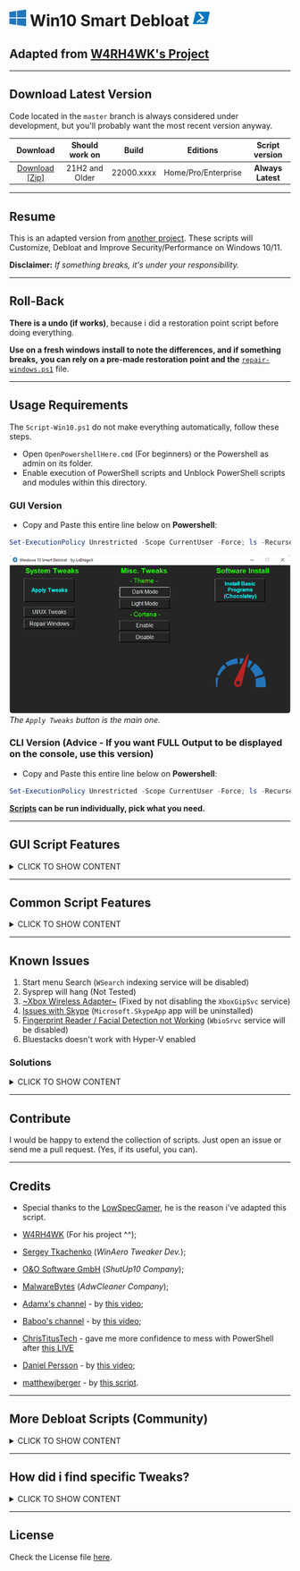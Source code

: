 <h1>
    <img width=30px src="./lib/images/Windows-10-logo.png"> Win10 Smart Debloat 
    <img width=30px src="./lib/images/PowerShell-icon.png">
</h1>

## Adapted from [W4RH4WK's Project](https://github.com/W4RH4WK/Debloat-Windows-10)

<hr>

## Download Latest Version

Code located in the `master` branch is always considered under development,
but you'll probably want the most recent version anyway.

|                                      Download                                      | Should work on |   Build    |      Editions       |  Script version   |
| :--------------------------------------------------------------------------------: | :------------: | :--------: | :-----------------: | :---------------: |
| [Download [Zip]](https://github.com/LeDragoX/Win10SmartDebloat/archive/master.zip) | 21H2 and Older | 22000.xxxx | Home/Pro/Enterprise | **Always Latest** |

<hr>

## Resume

This is an adapted version from [another project](https://github.com/W4RH4WK/Debloat-Windows-10). 
These scripts will Customize, Debloat and Improve Security/Performance on Windows 10/11.

**Disclaimer:** *If something breaks, it's under your responsibility.*

<hr>

## Roll-Back

**There is a undo (if works)**, because i did a restoration point script before
doing everything.

**Use on a fresh windows install to note the differences, and if something breaks,**
**you can rely on a pre-made restoration point and the** [`repair-windows.ps1`](./scripts/repair-windows.ps1) file.

<hr>

## Usage Requirements

The `Script-Win10.ps1` do not make everything automatically, follow these steps.

- Open `OpenPowershellHere.cmd` (For beginners) or the Powershell as admin on its folder.
- Enable execution of PowerShell scripts and Unblock PowerShell scripts and modules within this directory.

### **GUI Version**

- Copy and Paste this entire line below on **Powershell**:
```ps1
Set-ExecutionPolicy Unrestricted -Scope CurrentUser -Force; ls -Recurse *.ps*1 | Unblock-File; .\"Win10ScriptGUI.ps1"
```
![Script GUI](./lib/images/Script-GUI.png)
*The `Apply Tweaks` button is the main one.*

### **CLI Version** (Advice - If you want FULL Output to be displayed on the console, use this version)

- Copy and Paste this entire line below on **Powershell**:
```ps1
Set-ExecutionPolicy Unrestricted -Scope CurrentUser -Force; ls -Recurse *.ps*1 | Unblock-File; .\"Win10Script.ps1"
```

**[Scripts](/scripts) can be run individually, pick what you need.**

<hr>

## GUI Script Features
<details>
    <summary>CLICK TO SHOW CONTENT</summary>

- `Apply Tweaks`: Run every 'non-interactive' Tweak scripts;
- `UI/UX Tweaks`: Run WinAero Tweaker to apply my profile and other "Manual" softwares in the future (maybe); ([`manual-debloat-softwares.ps1`](./scripts/manual-debloat-softwares.ps1))
- `Repair Windows`: Try to Completely fix the Windows worst problems via Command Line; ([`backup-system.ps1`](./scripts/backup-system.ps1) and ([`repair-windows.ps1`](./scripts/repair-windows.ps1))
- `Dark Mode & Light Mode`:Apply Dark Mode or Light Mode exclusively from GUI; ([Dark](./utils/dark-theme.reg) and [Light](./utils/light-theme.reg))
- `Install Basic Programs`: Install Chocolatey and install Basic Softwares from my selection. See [Document](./lib/docs/package-sw-installer.md). ([`pkg-sw-installer.ps1`](./scripts/pkg-sw-installer.ps1))

</details>

<hr>

## Common Script Features
<details>
    <summary>CLICK TO SHOW CONTENT</summary>

- Import all necessary Modules before Executing everything; ([lib folder](lib/))
- Make a Restore Point and Backup the Hosts file; ([`backup-system.ps1`](./scripts/backup-system.ps1))
- Download OOShutUp10 and import all Recommended settings; ([`silent-debloat-softwares.ps1`](./scripts/silent-debloat-softwares.ps1))
- Download AdwCleaner and Run the latest version of for Virus/Adware scan;
- Disable Telemetry from Scheduled Tasks and Optimize it; ([`optimize-scheduled-tasks.ps1`](./scripts/optimize-scheduled-tasks.ps1))
- Re-Enable useful Services & Disable the Heavy ones; ([`optimize-services.ps1`](./scripts/optimize-services.ps1))
- Remove Bloatware Apps that comes with Windows 10, except from my choice; ([`remove-bloatware-apps.ps1`](./scripts/remove-bloatware-apps.ps1))
- Optimize Privacy and Performance settings via Registry and Powershell commands; ([`optimize-privacy-and-performance.ps1`](./scripts/optimize-privacy-and-performance.ps1))
- Apply General Personalization tweaks via Registry and Powershell commands; ([`personal-optimizations.ps1`](./scripts/personal-optimizations.ps1))
- Help improve the Security of Windows by a little; ([`optimize-security.ps1`](./scripts/optimize-security.ps1))
- Enable Optional Features especially for Gaming/Work (including WSL 2); ([`enable-optional-features.ps1`](./scripts/enable-optional-features.ps1))
- Remove OneDrive completely from the System, re-install is possible via Win Store; ([`remove-onedrive.ps1`](./scripts/remove-onedrive.ps1))
- [Optional] Run WinAero Tweaker for Extra UI Customization and tell how to import my Profile; ([`manual-debloat-softwares.ps1`](./scripts/manual-debloat-softwares.ps1))
- [Optional] Try to Completely fix the Windows worst problems via Command Line; ([`repair-windows.ps1`](./scripts/repair-windows.ps1))
- In the End it Locks Script's Usage Permission. ([`Win10Script.ps1`](./Win10Script.ps1))

***Optional**: Means that you decide what to do.

</details>

<hr>

## Known Issues 

1. Start menu Search (`WSearch` indexing service will be disabled)
2. Sysprep will hang (Not Tested)
3. [~Xbox Wireless Adapter~](https://github.com/W4RH4WK/Debloat-Windows-10/issues/78) (Fixed by not disabling the `XboxGipSvc` service)
4. [Issues with Skype](https://github.com/W4RH4WK/Debloat-Windows-10/issues/79) (`Microsoft.SkypeApp` app will be uninstalled)
5. [Fingerprint Reader / Facial Detection not Working](https://github.com/W4RH4WK/Debloat-Windows-10/issues/189) (`WbioSrvc` service will be disabled)
6. Bluestacks doesn't work with Hyper-V enabled

### Solutions
<details>
    <summary>CLICK TO SHOW CONTENT</summary>
<p>Open PowerShell as admin and copy paste:</p>

### Solution 1
```Powershell
Get-Service WSearch | Set-Service -StartupType Automatic -PassThru | Start-Service
```
### Solution 5
```Powershell
Get-Service WbioSrvc | Set-Service -StartupType Automatic -PassThru | Start-Service
```
### Solution 6
```Powershell
Dism -Online -Disable-Feature -NoRestart -FeatureName:"Microsoft-Hyper-V-All"
Dism -Online -Disable-Feature -NoRestart -FeatureName:"HypervisorPlatform"
Dism -Online -Disable-Feature -NoRestart -FeatureName:"VirtualMachinePlatform"
```
</details>

<hr>

## Contribute

I would be happy to extend the collection of scripts. 
Just open an issue or send me a pull request. (Yes, if its useful, you can).

<hr>

## Credits

- Special thanks to the [LowSpecGamer](https://youtu.be/IU5F01oOzQQ?t=324), he is the reason i've adapted this script.

- [W4RH4WK](https://github.com/W4RH4WK) (For his project ^^);
- [Sergey Tkachenko](https://winaero.com/) (*WinAero Tweaker Dev.*);
- [O&O Software GmbH](https://www.oo-software.com/en/company) (*ShutUp10 Company*);
- [MalwareBytes](https://br.malwarebytes.com/company/) (*AdwCleaner Company*);
- [Adamx's channel](https://www.youtube.com/channel/UCjidjWX76LR1g5yx18NSrLA) - by [this video](https://youtu.be/hQSkPmZRCjc);
- [Baboo's channel](https://www.youtube.com/user/baboo) - by [this video](https://youtu.be/qWESrvP_uU8);
- [ChrisTitusTech](https://www.youtube.com/channel/UCg6gPGh8HU2U01vaFCAsvmQ) - gave me more confidence to mess with PowerShell after [this LIVE](https://youtu.be/ER27pGt5wH0)
- [Daniel Persson](https://www.youtube.com/channel/UCnG-TN23lswO6QbvWhMtxpA) - by [this video](https://youtu.be/EfrT_Bvgles);
- [matthewjberger](https://gist.github.com/matthewjberger) - by [this script](https://gist.github.com/matthewjberger/2f4295887d6cb5738fa34e597f457b7f).

<hr>

## More Debloat Scripts (Community)
<details>
    <summary>CLICK TO SHOW CONTENT</summary>
<p>The scripts are designed to run With/Without (GUI/CLI) any user interaction. Modify them beforehand. If you want a more interactive approach check out:</p>

- [win10script](https://github.com/ChrisTitusTech/win10script) from [ChrisTitusTech](https://github.com/ChrisTitusTech) (Recommended);
- [Windows10Debloater](https://github.com/Sycnex/Windows10Debloater) from [Sycnex](https://github.com/Sycnex);
- [Windows 10 Sophia Script](https://github.com/farag2/Windows-10-Sophia-Script) from [farag2](https://github.com/farag2).
</details>

<hr>

## How did i find specific Tweaks?
<details>
    <summary>CLICK TO SHOW CONTENT</summary>
<p>How To (Advanced Users)</p>

By using [SysInternal Suite](https://docs.microsoft.com/en-us/sysinternals/downloads/sysinternals-suite) `Procmon(64).exe`
i could track the `SystemSettings.exe` by filtering it per Process Name, then `Clearing the list (Ctrl + X)`
(But make sure it is `Capturing the Events (Ctrl + E)`) and finally, applying an option of the Windows Configurations
and searching the Registry Key inside `Procmon(64).exe`.

![Grab the current tweak on registry with Procmon64.exe](./lib/images/Grab-the-current-tweak-on-registry-with-Procmon64.png)

After finding the right register Key, you just need to Right-Click and select `Jump To... (Ctrl + J)` to get on its directory.

![Showing on regedit](./lib/images/Showing-on-regedit.png)

</details>

<hr>

## License

Check the License file [here](LICENSE).